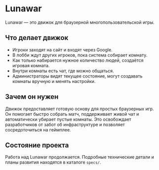 # Lunawar

Lunawar — это движок для браузерной многопользовательской игры.

## Что делает движок

- Игроки заходят на сайт и входят через Google.
- В лобби ждут других игроков, пока система собирает комнату.
- Как только набирается нужное количество людей, создаётся игровая комната.
- Внутри комнаты есть чат, где можно общаться.
- Администраторы видят текущее состояние, могут создавать комнаты вручную и менять настройки.

## Зачем он нужен

Движок предоставляет готовую основу для простых браузерных игр. Он помогает быстро собрать матч, поддерживает живой чат и автоматически убирает пустые комнаты. Это освобождает разработчиков от забот об инфраструктуре и позволяет сосредоточиться на геймплее.

## Состояние проекта

Работа над Lunawar продолжается. Подробные технические детали и планы развития находятся в каталоге `specs/`.
